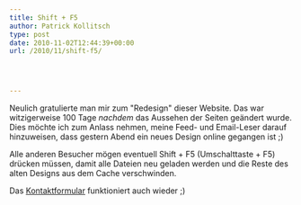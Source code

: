 ```yaml
---
title: Shift + F5
author: Patrick Kollitsch
type: post
date: 2010-11-02T12:44:39+00:00
url: /2010/11/shift-f5/




---
```

 

Neulich gratulierte man mir zum "Redesign" dieser Website. Das war witzigerweise 100 Tage _nachdem_ das Aussehen der Seiten geändert wurde. Dies möchte ich zum Anlass nehmen, meine Feed- und Email-Leser darauf hinzuweisen, dass gestern Abend ein neues Design online gegangen ist ;)

Alle anderen Besucher mögen eventuell Shift + F5 (Umschalttaste + F5) drücken müssen, damit alle Dateien neu geladen werden und die Reste des alten Designs aus dem Cache verschwinden. 

Das [Kontaktformular][1] funktioniert auch wieder ;)

 [1]: /kontakt/